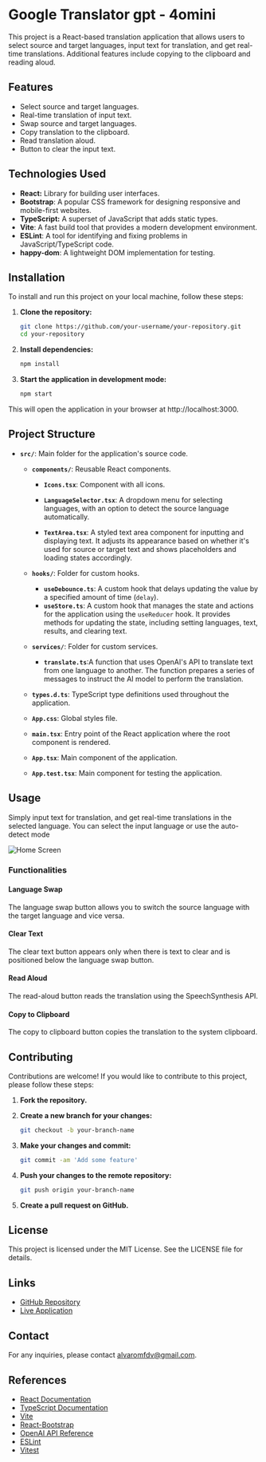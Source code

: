 # Google Translator gpt - 4omini

This project is a React-based translation application that allows users to select source and target languages, input text for translation, and get real-time translations. Additional features include copying to the clipboard and reading aloud.


## Features

- Select source and target languages.
- Real-time translation of input text.
- Swap source and target languages.
- Copy translation to the clipboard.
- Read translation aloud.
- Button to clear the input text.

## Technologies Used

- **React:** Library for building user interfaces.
- **Bootstrap**: A popular CSS framework for designing responsive and mobile-first websites.
- **TypeScript:** A superset of JavaScript that adds static types.
- **Vite**: A fast build tool that provides a modern development environment.
- **ESLint**: A tool for identifying and fixing problems in JavaScript/TypeScript code.
- **happy-dom**: A lightweight DOM implementation for testing.

## Installation

To install and run this project on your local machine, follow these steps:

1. **Clone the repository:**

   ```bash
   git clone https://github.com/your-username/your-repository.git
   cd your-repository
2. **Install dependencies:**

   ```bash
   npm install
3. **Start the application in development mode:**

   ```bash
   npm start
This will open the application in your browser at http://localhost:3000.

## Project Structure

- **`src/`**: Main folder for the application's source code.
  - **`components/`**: Reusable React components.
    - **`Icons.tsx`**: Component with all icons.
    - **`LanguageSelector.tsx`**: A dropdown menu for selecting languages, with an option to detect the source language automatically.

    - **`TextArea.tsx`**: A styled text area component for inputting and displaying text. It adjusts its appearance based on whether it's used for source or target text and shows placeholders and loading states accordingly.

  - **`hooks/`**: Folder for custom hooks.
    - **`useDebounce.ts`**: A custom hook that delays updating the value by a specified amount of time (`delay`).
    - **`useStore.ts`**: A custom hook that manages the state and actions for the application using the `useReducer` hook. It provides methods for updating the state, including setting languages, text, results, and clearing text.

  - **`services/`**: Folder for custom services.
    - **`translate.ts`**:A function that uses OpenAI's API to translate text from one language to another. The function prepares a series of messages to instruct the AI model to perform the translation.

  - **`types.d.ts`**: TypeScript type definitions used throughout the application.
  - **`App.css`**: Global styles file.
  - **`main.tsx`**: Entry point of the React application where the root component is rendered.
  - **`App.tsx`**: Main component of the application.
  - **`App.test.tsx`**: Main component for testing the application.


## Usage

Simply input text for translation, and get real-time translations in the selected language. You can select the input language or use the auto-detect mode

![Home Screen](public/Usage1.png)

### Functionalities

#### Language Swap
The language swap button allows you to switch the source language with the target language and vice versa.
#### Clear Text
The clear text button appears only when there is text to clear and is positioned below the language swap button.
#### Read Aloud
The read-aloud button reads the translation using the SpeechSynthesis API.
#### Copy to Clipboard
The copy to clipboard button copies the translation to the system clipboard.

## Contributing
Contributions are welcome! If you would like to contribute to this project, please follow these steps:

1. **Fork the repository.**
2. **Create a new branch for your changes:**

   ```bash
   git checkout -b your-branch-name
3. **Make your changes and commit:**

   ```bash
   git commit -am 'Add some feature'
4. **Push your changes to the remote repository:**

   ```bash
   git push origin your-branch-name
5. **Create a pull request on GitHub.**

## License
This project is licensed under the MIT License. See the LICENSE file for details.

## Links
- [GitHub Repository](https://github.com/AlvaroSapata/translator)
- [Live Application](https://translatorclone.netlify.app/)

## Contact
For any inquiries, please contact [alvaromfdv@gmail.com](mailto:alvaromfdv@gmail.com).

## References
- [React Documentation](https://reactjs.org/docs/getting-started.html)
- [TypeScript Documentation](https://www.typescriptlang.org/docs/)
- [Vite](https://vitejs.dev/)
- [React-Bootstrap](https://react-bootstrap.github.io/)
- [OpenAI API Reference](https://platform.openai.com/docs/api-reference)
- [ESLint](https://eslint.org/)
- [Vitest](https://vitest.dev/)
